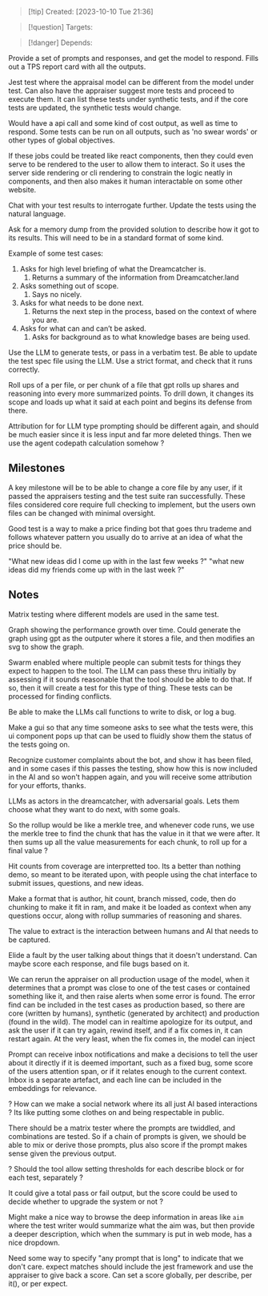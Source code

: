 
>[!tip] Created: [2023-10-10 Tue 21:36]

>[!question] Targets: 

>[!danger] Depends: 

Provide a set of prompts and responses, and get the model to respond.
Fills out a TPS report card with all the outputs.

Jest test where the appraisal model can be different from the model under test. Can also have the appraiser suggest more tests and proceed to execute them.  It can list these tests under synthetic tests, and if the core tests are updated, the synthetic tests would change.

Would have a api call and some kind of cost output, as well as time to respond.
Some tests can be run on all outputs, such as 'no swear words' or other types of global objectives.

If these jobs could be treated like react components, then they could even serve to be rendered to the user to allow them to interact.  So it uses the server side rendering or cli rendering to constrain the logic neatly in components, and then also makes it human interactable on some other website.

Chat with your test results to interrogate further.
Update the tests using the natural language.

Ask for a memory dump from the provided solution to describe how it got to its results.  This will need to be in a standard format of some kind.

Example of some test cases:
1. Asks for high level briefing of what the Dreamcatcher is.
	1. Returns a summary of the information from Dreamcatcher.land
2. Asks something out of scope.
	1. Says no nicely.
3. Asks for what needs to be done next.
	1. Returns the next step in the process, based on the context of where you are.
4. Asks for what can and can’t be asked.
	1. Asks for background as to what knowledge bases are being used.

Use the LLM to generate tests, or pass in a verbatim test.
Be able to update the test spec file using the LLM.  Use a strict format, and check that it runs correctly.

Roll ups of a per file, or per chunk of a file that gpt rolls up shares and reasoning into every more summarized points.  To drill down, it changes its scope and loads up what it said at each point and begins its defense from there.

Attribution for for LLM type prompting should be different again, and should be much easier since it is less input and far more deleted things.  Then we use the agent codepath calculation somehow ?

## Milestones

A key milestone will be to be able to change a core file by any user, if it passed the appraisers testing and the test suite ran successfully.  These files considered core require full checking to implement, but the users own files can be changed with minimal oversight.

Good test is a way to make a price finding bot that goes thru trademe and follows whatever pattern you usually do to arrive at an idea of what the price should be.

"What new ideas did I come up with in the last few weeks ?"
"what new ideas did my friends come up with in the last week ?"

## Notes

Matrix testing where different models are used in the same test.

Graph showing the performance growth over time.  Could generate the graph using gpt as the outputer where it stores a file, and then modifies an svg to show the graph.

Swarm enabled where multiple people can submit tests for things they expect to happen to the tool.  The LLM can pass these thru initially by assessing if it sounds reasonable that the tool should be able to do that.  If so, then it will create a test for this type of thing.  These tests can be processed for finding conflicts.

Be able to make the LLMs call functions to write to disk, or log a bug.

Make a gui so that any time someone asks to see what the tests were, this ui component pops up that can be used to fluidly show them the status of the tests going on.

Recognize customer complaints about the bot, and show it has been filed, and in some cases if this passes the testing, show how this is now included in the AI and so won't happen again, and you will receive some attribution for your efforts, thanks.

LLMs as actors in the dreamcatcher, with adversarial goals.  Lets them choose what they want to do next, with some goals.

So the rollup would be like a merkle tree, and whenever code runs, we use the merkle tree to find the chunk that has the value in it that we were after.  It then sums up all the value measurements for each chunk, to roll up for a final value ?

Hit counts from coverage are interpretted too.  Its a better than nothing demo, so meant to be iterated upon, with people using the chat interface to submit issues, questions, and new ideas.

Make a format that is author, hit count, branch missed, code, then do chunking to make it fit in ram, and make it be loaded as context when any questions occur, along with rollup summaries of reasoning and shares.

The value to extract is the interaction between humans and AI that needs to be captured.

Elide a fault by the user talking about things that it doesn't understand.
Can maybe score each response, and file bugs based on it.

We can rerun the appraiser on all production usage of the model, when it determines that a prompt was close to one of the test cases or contained something like it, and then raise alerts when some error is found.  The error find can be included in the test cases as production based, so there are core (written by humans), synthetic (generated by architect) and production (found in the wild).  The model can in realtime apologize for its output, and ask the user if it can try again, rewind itself, and if a fix comes in, it can restart again.  At the very least, when the fix comes in, the model can inject 

Prompt can receive inbox notifications and make a decisions to tell the user about it directly if it is deemed important, such as a fixed bug, some score of the users attention span, or if it relates enough to the current context. Inbox is a separate artefact, and each line can be included in the embeddings for relevance. 

? How can we make a social network where its all just AI based interactions ?  Its like putting some clothes on and being respectable in public.

There should be a matrix tester where the prompts are twiddled, and combinations are tested.
So if a chain of prompts is given, we should be able to mix or derive those prompts, plus also score if the prompt makes sense given the previous output.

? Should the tool allow setting thresholds for each describe block or for each test, separately ?

It could give a total pass or fail output, but the score could be used to decide whether to upgrade the system or not ?

Might make a nice way to browse the deep information in areas like `aim` where the test writer would summarize what the aim was, but then provide a deeper description, which when the summary is put in web mode, has a nice dropdown.

Need some way to specify "any prompt that is long" to indicate that we don't care.
expect matches should include the jest framework and use the appraiser to give back a score.
Can set a score globally, per describe, per it(), or per expect.